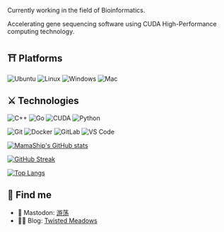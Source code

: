 Currently working in the field of Bioinformatics.

Accelerating gene sequencing software using CUDA High-Performance computing technology. 

## ⛩ Platforms

![Ubuntu](https://img.shields.io/badge/Ubuntu-E95420?style=for-the-badge&logo=ubuntu&logoColor=white)
![Linux](https://img.shields.io/badge/Linux-FCC624?style=for-the-badge&logo=linux&logoColor=black)
![Windows](https://img.shields.io/badge/Windows-0078D6?style=for-the-badge&logo=windows&logoColor=white)
![Mac](https://img.shields.io/badge/MacOS-000000?style=for-the-badge&logo=Apple&logoColor=white)

## ⚔️ Technologies

![C++](https://img.shields.io/badge/-C++-00599C?style=flat-square&logo=cplusplus)
![Go](https://img.shields.io/badge/-Go-%23E44D27?style=flat-square&logo=go&logoColor=ffffff)
![CUDA](https://img.shields.io/badge/-CUDA-%76B900?style=flat-square&logo=NVIDIA&logoColor=ffffff)
![Python](https://img.shields.io/badge/-Python-black?style=flat-square&logo=Python)

![Git](https://img.shields.io/badge/-Git-black?style=flat-square&logo=git)
![Docker](https://img.shields.io/badge/-Docker-2496ED?style=flat-square&logo=Docker&logoColor=ffffff)
![GitLab](https://img.shields.io/badge/-GitLab-FCA121?style=flat-square&logo=gitlab)
![VS Code](https://img.shields.io/badge/-VSCode-%23007ACC?style=flat-square&logo=visual-studio-code)


[![MamaShip's GitHub stats](https://github-readme-stats.vercel.app/api?username=MamaShip)](https://github.com/anuraghazra/github-readme-stats)

[![GitHub Streak](https://github-readme-streak-stats.herokuapp.com?user=MamaShip&date_format=%5BY.%5Dn.j)](https://git.io/streak-stats)

[![Top Langs](https://github-readme-stats.vercel.app/api/top-langs/?username=MamaShip)](https://github.com/anuraghazra/github-readme-stats)

## 👀 Find me

- 🐘 Mastodon: [游荡](https://utopia.cool/@twisted)
- ✍🏾 Blog: [Twisted Meadows](https://www.twisted-meadows.com/)
